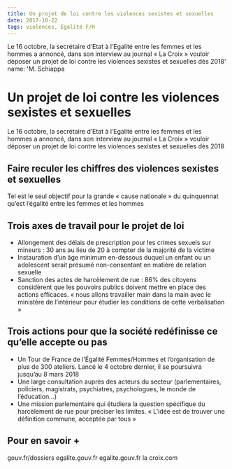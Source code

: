 ```yaml
---
title: Un projet de loi contre les violences sexistes et sexuelles
date: 2017-10-22
tags: violences, Egalité F/H
---
```

<p>Le 16 octobre, la secrétaire d’Etat à l’Egalité entre les femmes et les hommes a annoncé, dans son interview au journal « La Croix » vouloir déposer un projet de loi contre les violences sexistes et sexuelles dès 2018'
    name: 'M. Schiappa</p>

<h1>Un projet de loi contre les violences sexistes et sexuelles</h1>
Le 16 octobre, la secrétaire d’Etat à l’Egalité entre les femmes et les hommes a annoncé, dans son interview au journal « La Croix » vouloir déposer un projet de loi contre les violences sexistes et sexuelles dès 2018
<h2>Faire reculer les chiffres des violences sexistes et sexuelles</h2>
Tel est le seul objectif pour la grande « cause nationale » du quinquennat qu’est l’égalité entre les femmes et les hommes
<h2>Trois axes de travail pour le projet de loi</h2>
<ul>
    <li>Allongement des délais de prescription pour les crimes sexuels sur mineurs : 30 ans au lieu de 20 à compter de la majorité de la victime
    </li>
    <li>Instauration d’un âge minimum en-dessous duquel un enfant ou un adolescent serait présumé non-consentant en matière de relation sexuelle
    </li>
    <li>Sanction des actes de harcèlement de rue : 86% des citoyens considèrent que les pouvoirs publics doivent mettre en place des actions efficaces. « nous allons travailler main dans la main avec le ministère de l’intérieur pour étudier les conditions de cette verbalisation »</li>
</ul>
<h2>Trois actions pour que la société redéfinisse ce qu’elle accepte ou pas
</h2>
<ul>
    <li>Un Tour de France de l’Égalité Femmes/Hommes et l’organisation de plus de 300 ateliers. Lancé le 4 octobre dernier, il se poursuivra jusqu’au 8 mars 2018
    </li>
    <li>Une large consultation auprès des acteurs du secteur (parlementaires, policiers, magistrats, psychiatres, psychologues, le monde de l’éducation...)
    </li>
    <li>Une mission parlementaire qui étudiera la question spécifique du harcèlement de rue pour préciser les limites. « L’idée est de trouver une définition commune, acceptée par tous »</li>
</ul>
<h2>Pour en savoir +</h2>
<p>gouv.fr/dossiers
    egalite.gouv.fr
    egalite.gouv.fr
    la croix.com</p>
